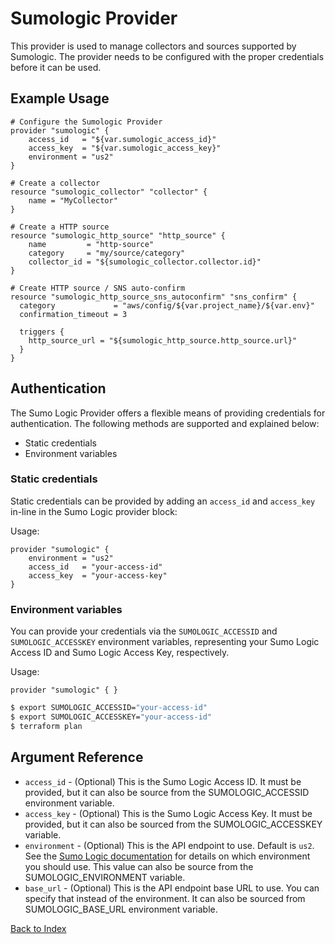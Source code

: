 # Sumologic Provider
This provider is used to manage collectors and sources supported by Sumologic. The provider needs to be configured with the proper credentials before it can be used.

## Example Usage
```hcl
# Configure the Sumologic Provider
provider "sumologic" {
    access_id   = "${var.sumologic_access_id}"
    access_key  = "${var.sumologic_access_key}"
    environment = "us2"
}

# Create a collector
resource "sumologic_collector" "collector" {
    name = "MyCollector"
}

# Create a HTTP source
resource "sumologic_http_source" "http_source" {
    name         = "http-source"
    category     = "my/source/category"
    collector_id = "${sumologic_collector.collector.id}"
}

# Create HTTP source / SNS auto-confirm
resource "sumologic_http_source_sns_autoconfirm" "sns_confirm" {
  category             = "aws/config/${var.project_name}/${var.env}"
  confirmation_timeout = 3

  triggers {
    http_source_url = "${sumologic_http_source.http_source.url}"
  }
}
```

## Authentication
The Sumo Logic Provider offers a flexible means of providing credentials for authentication. The following methods are supported and explained below:

 - Static credentials
 - Environment variables

### Static credentials
Static credentials can be provided by adding an `access_id` and `access_key` in-line in the Sumo Logic provider block:

Usage:
```hcl
provider "sumologic" {
    environment = "us2"
    access_id   = "your-access-id"
    access_key  = "your-access-key"
}
```

### Environment variables
You can provide your credentials via the `SUMOLOGIC_ACCESSID` and `SUMOLOGIC_ACCESSKEY` environment variables, representing your Sumo Logic Access ID and Sumo Logic Access Key, respectively.

Usage:
```hcl
provider "sumologic" { }
```

```bash
$ export SUMOLOGIC_ACCESSID="your-access-id"
$ export SUMOLOGIC_ACCESSKEY="your-access-id"
$ terraform plan
```

## Argument Reference
- `access_id` - (Optional) This is the Sumo Logic Access ID. It must be provided, but it can also be source from the SUMOLOGIC_ACCESSID environment variable.
- `access_key` - (Optional) This is the Sumo Logic Access Key. It must be provided, but it can also be sourced from the SUMOLOGIC_ACCESSKEY variable.
- `environment` - (Optional) This is the API endpoint to use. Default is `us2`. See the [Sumo Logic documentation][1] for details on which environment you should use. This value can also be source from the SUMOLOGIC_ENVIRONMENT variable.
- `base_url` - (Optional) This is the API endpoint base URL to use. You can specify that instead of the environment. It can also be sourced from SUMOLOGIC_BASE_URL environment variable.

[Back to Index][0]

[0]: README.md
[1]: https://help.sumologic.com/APIs/General_API_Information/Sumo_Logic_Endpoints_and_Firewall_Security
